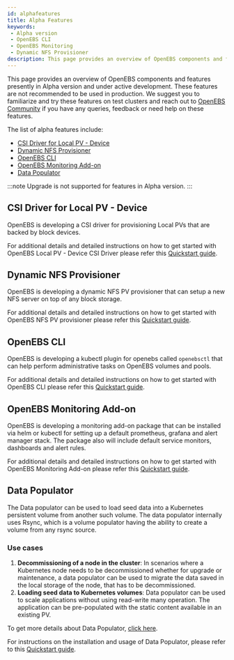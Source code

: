 ```yaml
---
id: alphafeatures
title: Alpha Features
keywords: 
 - Alpha version
 - OpenEBS CLI
 - OpenEBS Monitoring
 - Dynamic NFS Provisioner
description: This page provides an overview of OpenEBS components and features that are present in the Alpha version and are under active development. These features are not recommended to be used in production.
---
```


This page provides an overview of OpenEBS components and features presently in Alpha version and under active development. These features are not recommended to be used in production. We suggest you to familiarize and try these features on test clusters and reach out to [OpenEBS Community](/introduction/community) if you have any queries, feedback or need help on these features.

The list of alpha features include:
- [CSI Driver for Local PV - Device](#csi-driver-for-local-pv-device)
- [Dynamic NFS Provisioner](#dynamic-nfs-provisioner)
- [OpenEBS CLI](#openebs-cli)
- [OpenEBS Monitoring Add-on](#openebs-monitoring-add-on)
- [Data Populator](#data-populator)

:::note
Upgrade is not supported for features in Alpha version.
:::

## CSI Driver for Local PV - Device

OpenEBS is developing a CSI driver for provisioning Local PVs that are backed by block devices. 

For additional details and detailed instructions on how to get started with OpenEBS Local PV - Device CSI Driver please refer this [Quickstart guide](https://github.com/openebs/device-localpv).


## Dynamic NFS Provisioner

OpenEBS is developing a dynamic NFS PV provisioner that can setup a new NFS server on top of any block storage. 

For additional details and detailed instructions on how to get started with OpenEBS NFS PV provisioner please refer this [Quickstart guide](https://github.com/openebs/dynamic-nfs-provisioner).

## OpenEBS CLI

OpenEBS is developing a kubectl plugin for openebs called `openebsctl` that can help perform administrative tasks on OpenEBS volumes and pools. 

For additional details and detailed instructions on how to get started with OpenEBS CLI please refer this [Quickstart guide](https://github.com/openebs/openebsctl).

## OpenEBS Monitoring Add-on

OpenEBS is developing a monitoring add-on package that can be installed via helm or kubectl for setting up a default prometheus, grafana and alert manager stack. The package also will include default service monitors, dashboards and alert rules. 

For additional details and detailed instructions on how to get started with OpenEBS Monitoring Add-on please refer this [Quickstart guide](https://github.com/openebs/monitoring).

## Data Populator

The Data populator can be used to load seed data into a Kubernetes persistent volume from another such volume. The data populator internally uses Rsync, which is a volume populator having the ability to create a volume from any rsync source. 

### Use cases

1. <b>Decommissioning of a node in the cluster</b>: In scenarios where a Kubernetes node needs to be decommissioned whether for upgrade or maintenance, a data populator can be used to migrate the data saved in the local storage of the node, that has to be decommissioned. 
2. <b>Loading seed data to Kubernetes volumes</b>: Data populator can be used to scale applications without using read-write many operation. The application can be pre-populated with the static content available in an existing PV.

To get more details about Data Populator, [click here](https://github.com/openebs/data-populator#data-populator).

For instructions on the installation and usage of Data Populator, please refer to this [Quickstart guide](https://github.com/openebs/data-populator#install). 








